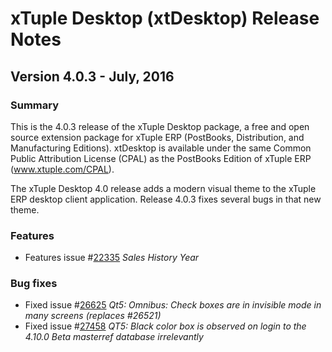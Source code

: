 # xTuple Desktop (xtDesktop) Release Notes
## Version 4.0.3 - July, 2016

### Summary

This is the 4.0.3 release of the xTuple Desktop package, a free and
open source extension package for xTuple ERP (PostBooks, Distribution,
and Manufacturing Editions).  xtDesktop is available under the same
Common Public Attribution License (CPAL) as the PostBooks Edition
of xTuple ERP (www.xtuple.com/CPAL).

The xTuple Desktop 4.0 release adds a modern visual theme to the
xTuple ERP desktop client application. Release 4.0.3 fixes several
bugs in that new theme.

### Features

- Features issue #[22335](http://www.xtuple.org/xtincident/view/bugs/22335)
  _Sales History Year_

### Bug fixes

- Fixed issue #[26625](http://www.xtuple.org/xtincident/view/bugs/26625)
  _Qt5: Omnibus: Check boxes are in invisible mode in many screens
  (replaces #26521)_
- Fixed issue #[27458](http://www.xtuple.org/xtincident/view/bugs/27458)
  _QT5: Black color box is observed on login to the 4.10.0 Beta
  masterref database irrelevantly_
